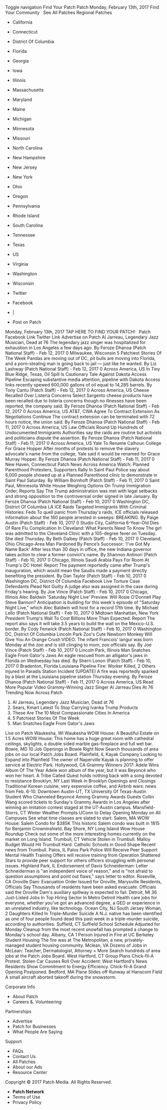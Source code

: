 Toggle navigation Find Your Patch Patch Monday, February 13th, 2017 Find Your Community   See All Patches Regional Patches

*   California
*   Connecticut
*   District Of Columbia
*   Florida
*   Georgia
*   Iowa
*   Illinois
*   Massachusetts
*   Maryland
*   Maine
*   Michigan
*   Minnesota
*   Missouri
*   North Carolina
*   New Hampshire
*   New Jersey
*   New York
*   Ohio
*   Oregon
*   Pennsylvania
*   Rhode Island
*   South Carolina
*   Tennessee
*   Texas
*   US
*   Virginia
*   Washington
*   Wisconsin

*   Twitter
*   Facebook
*   |
*   Post on Patch

Monday, February 13th, 2017 TAP HERE TO FIND YOUR PATCH!   Patch Facebook Link Twitter Link Advertise on Patch Al Jarreau, Legendary Jazz Musician, Dead at 76 The legendary jazz singer was hospitalized for exhaustion in Los Angeles a few days ago. By Feroze Dhanoa (Patch National Staff) - Feb 12, 2017 0 Milwaukee, Wisconsin 5 Patchiest Stories Of The Week Pandas are moving out of DC, pit bulls are moving into Florida, and a porn-stealing man is going back to jail — just like he wanted. By Liz Lashway (Patch National Staff) - Feb 12, 2017 0 Across America, US In Tiny Blue Ridge, Texas, Oil Spill Is Cautionary Tale Against Dakota Access Pipeline Escaping substantive media attention, pipeline with Dakota Access links recently spewed 600,000 gallons of oil equal to 14,285 barrels. By Tony Cantu (Patch Staff) - Feb 12, 2017 0 Across America, US Cheese Recalled Over Listeria Concerns Select Sargento cheese products have been recalled due to listeria concerns though no illnesses have been reported, the company said. By Feroze Dhanoa (Patch National Staff) - Feb 12, 2017 0 Across America, US AT&T, CWA Agree To Contract Extension As Negotiations Continue The contract extension can be terminated with 72 hours notice, the union said. By Feroze Dhanoa (Patch National Staff) - Feb 11, 2017 0 Across America, US Law Officials Round Up Hundreds of Undocumented Immigrants Authorities say the raids are routine but activists and politicians dispute the assertion. By Feroze Dhanoa (Patch National Staff) - Feb 11, 2017 0 Across America, US Yale To Rename Calhoun College For Grace Hopper After months of protests to remove the slavery advocate's name from the college, Yale said it would be renamed for Grace Murray Hopper. By Feroze Dhanoa (Patch National Staff) - Feb 11, 2017 0 New Haven, Connecticut Patch News Across America Watch: Planned Parenthood Protesters, Supporters Rally In Saint Paul Police say about 6,000 people showed up at a Planned Parenthood clinic to demonstrate in Saint Paul Saturday. By William Bornhoft (Patch Staff) - Feb 11, 2017 0 Saint Paul, Minnesota White House Weighing Options On Trump Immigration Order, Reports Say The Trump administration was met with legal setbacks and strong opposition to the controversial order signed in late January. By Feroze Dhanoa (Patch National Staff) - Feb 10, 2017 0 Washington DC, District Of Columbia LA ICE Raids Targeted Immigrants With Criminal Histories: Feds To quell panic from Thursday's raids, ICE officials released information about the 160 people arrested in sweeps: BREAKING. By Paige Austin (Patch Staff) - Feb 10, 2017 0 Studio City, California 6-Year-Old Dies Of Rare Flu Complication In Cleveland: What Parents Need To Know The girl was admitted to the Cleveland Clinic with a 105-degree fever on Tuesday. She died Thursday. By Beth Dalbey (Patch Staff) - Feb 10, 2017 0 Cleveland, Ohio Chicago-Area Man Pardoned By Pence’s Successor: 'I've Got My Name Back' After less than 30 days in office, the new Indiana governor takes action to clear a former convict's name. By Shannon Antinori (Patch Staff) - Feb 10, 2017 0 Chicago, Illinois Saudi Arabia Pays For Room At Trump's DC Hotel: Report The payment reportedly came after Trump's inauguration, which would mean the Saudis made a payment directly benefiting the president. By Dan Taylor (Patch Staff) - Feb 10, 2017 0 Washington DC, District Of Columbia Facebook Live Torture Case Defendants Plead Not Guilty A judge also was assigned in the case during Friday's hearing. By Joe Vince (Patch Staff) - Feb 10, 2017 0 Chicago, Illinois Alec Baldwin 'Saturday Night Live' Preview. Will Rosie O'Donnell Play Steve Bannon? Anticipation is building for this week's episode of "Saturday Night Live," which Alec Baldwin will host for a record 17th time. By Michael Lello (Patch National Staff) - Feb 10, 2017 0 Midtown Manhattan, New York President Trump's Wall To Cost Billions More Than Expected: Report The report also says it will take 3.5 years to build the wall on the Mexico-U.S. border. By Cody Fenwick (Patch National Staff) - Feb 10, 2017 0 Washington DC, District Of Columbia Lincoln Park Zoo's Cute Newborn Monkey Will Give You An Orange Crush VIDEO: The infant Francois' langur was born Monday at the zoo and is still clinging to mom, zoo officials say. By Joe Vince (Patch Staff) - Feb 10, 2017 0 Lincoln Park, Illinois Man Snatches Eagle From Gator's Jaws An eagle rescued from an alligator's jaws in Florida on Wednesday has died. By Sherri Lonon (Patch Staff) - Feb 10, 2017 0 Bradenton, Florida Louisiana Pipeline Fire: Worker Killed, 2 Others Injured In Paradis Station Incident (UPDATE) A fire was reportedly sparked by a blast at the Louisiana pipeline station Thursday evening. By Feroze Dhanoa (Patch National Staff) - Feb 11, 2017 0 Across America, US Read More Popular Video Grammy-Winning Jazz Singer Al Jarreau Dies At 76 Trending Now Across Patch

1.  Al Jarreau, Legendary Jazz Musician, Dead at 76
2.  Sears, Kmart Latest To Stop Carrying Ivanka Trump Products
3.  These Are The 10 Most Compassionate Cities In America
4.  5 Patchiest Stories Of The Week
5.  Man Snatches Eagle From Gator's Jaws

Live on Patch Waukesha, WI Waukesha WOW House: A Beautiful Estate on 1.5 Acres WOW House: This home has a huge great room with cathedral ceilings, skylights, a double sided marble gas-fireplace and full wet bar.​ Bowie, MD 10 Job Openings in Bowie Right Now Search thousands of area jobs on our local Patch Jobs Board. Plainfield, IL Kayak Company Looking to Expand into Plainfield The owner of Naperville Kayak is planning to offer service at Electric Park. Hollywood, CA Grammy Winners 2017: Adele Wins Album Of The Year Adele won album of the year, but it was Beyoncé who won her heart. A Tribe Called Quest holds nothing back with a song devoted to resistance Brooklyn, NY Last Week in Brooklyn Openings and Closings Traditional Korean cuisine, very expensive coffee, and Airbnb wars: news from Feb. 6-10. Downtown Austin-UT, TX University Of Texas-Austin Student Who Channeled Beyoncé Among Grammy Awards Guests Collin Wang scored tickets to Sunday's Grammy Awards in Los Angeles after winning an imitation contest staged at the UT-Austin campus. Mansfield-Storrs, CT Winter Weather Prompts UConn to Delay Opening Monday on All Campuses See what time classes are slated to start. Salem, MA WOW House: Salem Condo for $385K This historic Salem condo was built in 1815 for Benjamin Crowninshield. Bay Shore, NY Long Island Wow House Roundup Check out some of the more interesting homes currently on the market on Long Island. Trumbull, CT Vehicle Stolen in Trumbull. Malloy Budget Would Hit Trumbull Hard. Catholic Schools in Good Shape Recent news from Trumbull. Palos, IL Palos Park Police Will Receive Peer Support Mental Health Training Offers will receive training from Operation Shattered Stars to provide peer support for others officers struggling with personal issues. Highland Park, IL Endorsement of Davis Schneiderman: Letter Schneiderman is "an independent voice of reason," and is "not afraid to question assumptions and point out flaws," says letter to editor. Roseville, CA Oroville Dam: Evacuation Order Issued for Oroville, Marysville Residents, Officials Say Thousands of residents have been asked evacuate. Officials said the Oroville Dam's auxiliary spillway is expected to fail. Detroit, MI 36 Just-Listed Jobs In Top Hiring Sector In Metro Detroit Health care jobs for everyone, whether you’ve got an advanced degree, a GED or experience in an unrelated industry, like technology. Ocean City, NJ South Jersey Woman, 2 Daughters Killed In Triple-Murder Suicide A N.J. native has been identified as one of four people found dead this past week in a triple-murder suicide, according to authorities. Suffield, CT Suffield School Schedule Adjusted for Monday Cleanup from the most recent snowfall has prompted a change to Monday's school day. Albany, CA 1 Person Injured in Fire at UC Berkeley Student Housing The fire was at The Metropolitan, a new, privately-managed student housing community. Mclean, VA Dozens of Jobs in McLean: Teacher, Dermatologist, Attorney + More Search hundreds of area jobs at the Patch Jobs Board. West Hartford, CT Group Plans Chick-fil-A Protest. Stolen Car Causes Roll Over Accident​: West Hartford's News Residents Show Commitment to Energy Efficiency. Chick-fil-A Grand Opening Postponed. Bedford, MA Plane Slides off Runway at Hanscom Field A small aircraft aborted takeoff during the snowstorm.

Corporate Info

*   About Patch
*   Careers &. Volunteering

Partnerships

*   Advertise
*   Patch for Businesses
*   What People Are Saying

Support

*   FAQs
*   Contact Us
*   All Patches
*   About our Ads
*   Resource Center

Copyright © 2017 Patch Media. All Rights Reserved.

*   **Patch Network**
*   Terms of Use
*   Privacy Policy